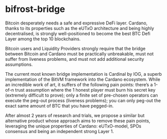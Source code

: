 # bifrost-bridge

Bitcoin desperately needs a safe and expressive DeFi layer. Cardano, thanks to its properties such as the eUTxO architecture and being highly decentralised, is strongly well-positioned to become the best BTC Defi Layer among the top 10 blockchains.

Bitcoin users and Liquidity Providers strongly require that the bridge between Bitcoin and Cardano must be practically unbreakable, must not suffer from liveness problems, and must not add additional security assumptions.

The current most known bridge implementation is Cardinal by IOG, a superb implementation of the BitVM framework into the Cardano ecosystem. While an incredible work of art, it suffers of the following pain points: there’s a 1-of-n trust assumption where the 1 honest player must burn his secret key (extremely difficult to prove); only a finite set of pre-chosen operators can execute the peg-out process (liveness problems); you can only peg-out the exact same amount of BTC that you have pegged-in.

After almost 2 years of research and trials, we propose a similar but alternative product whose approach aims to remove these pain points, leveraging the unique properties of Cardano: eUTxO-model, SPOs consensus and being an independent strong Layer 1.
